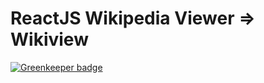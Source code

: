 # ReactJS Wikipedia Viewer => Wikiview

[![Greenkeeper badge](https://badges.greenkeeper.io/SonyaMoisset/wikiview.svg)](https://greenkeeper.io/)
